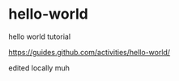 # hello-world
hello world tutorial

https://guides.github.com/activities/hello-world/

edited locally
muh